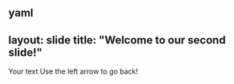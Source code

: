 yaml
  ---
  layout: slide
  title: "Welcome to our second slide!"
  ---
  Your text
  Use the left arrow to go back!

